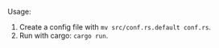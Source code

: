 Usage:

1. Create a config file with `mv src/conf.rs.default conf.rs`.
2. Run with cargo: `cargo run`.
